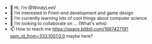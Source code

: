 - 👋 Hi, I’m @WindyLeeV
- 👀 I’m interested in Front-end development and game design
- 🌱 I’m currently learning lots of cool things about computer science
- 💞️ I’m looking to collaborate on ... (What's whis)
- 📫 How to reach me https://space.bilibili.com/168742719?spm_id_from=333.1007.0.0 maybe here?

<!---
WindyLeeV/WindyLeeV is a ✨ special ✨ repository because its `README.md` (this file) appears on your GitHub profile.
You can click the Preview link to take a look at your changes.
--->
